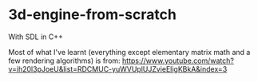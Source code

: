 # 3d-engine-from-scratch
With SDL in C++

Most of what I've learnt (everything except elementary matrix math and a few rendering algorithms) is from:
https://www.youtube.com/watch?v=ih20l3pJoeU&list=RDCMUC-yuWVUplUJZvieEligKBkA&index=3




